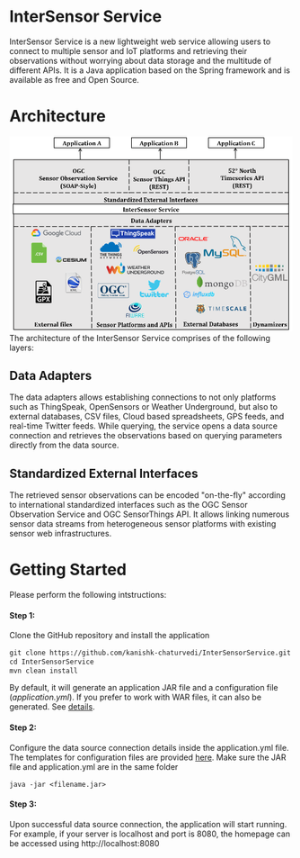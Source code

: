 # InterSensor Service
InterSensor Service is a new lightweight web service allowing users to connect to multiple sensor and IoT platforms and retrieving their observations without worrying about data storage and the multitude of different APIs.  It is a Java application based on the Spring framework and is available as free and Open Source.

# Architecture
![Alt text](theme/img/Architecture.png?raw=true "Architecture")
The architecture of the InterSensor Service comprises of the following layers:
## Data Adapters
The data adapters allows establishing connections to not only platforms such as ThingSpeak, OpenSensors or Weather Underground, but also to external databases, CSV files, Cloud based spreadsheets, GPS feeds, and real-time Twitter feeds. While querying, the service opens a data source connection and retrieves the observations based on querying parameters directly from the data source. 
## Standardized External Interfaces
The retrieved sensor observations can be encoded "on-the-fly" according to international standardized interfaces such as the OGC Sensor Observation Service and OGC SensorThings API. It allows linking numerous sensor data streams from heterogeneous sensor platforms with existing sensor web infrastructures. 

# Getting Started
Please perform the following intstructions:
#### Step 1:
Clone the GitHub repository and install the application
```
git clone https://github.com/kanishk-chaturvedi/InterSensorService.git
cd InterSensorService
mvn clean install
```
By default, it will generate an application JAR file and a configuration file (*application.yml*). If you prefer to work with WAR files, it can also be generated. See [details](https://docs.spring.io/spring-boot/docs/current/reference/htmlsingle/#build-tool-plugins-maven-packaging).

#### Step 2:
Configure the data source connection details inside the application.yml file. The templates for configuration files are provided [here](yamlTemplates).
Make sure the JAR file and application.yml are in the same folder
```
java -jar <filename.jar>
```
#### Step 3:
Upon successful data source connection, the application will start running. For example, if your server is localhost and port is 8080, the homepage can be accessed using http://localhost:8080

